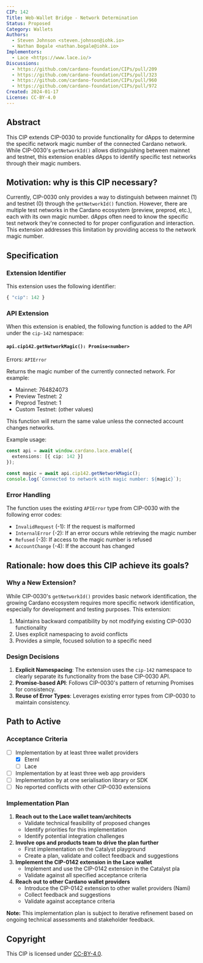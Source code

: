 ```yaml
---
CIP: 142
Title: Web-Wallet Bridge - Network Determination
Status: Proposed
Category: Wallets
Authors:
  - Steven Johnson <steven.johnson@iohk.io>
  - Nathan Bogale <nathan.bogale@iohk.io>
Implementors:
  - Lace <https://www.lace.io/>
Discussions:
  - https://github.com/cardano-foundation/CIPs/pull/209
  - https://github.com/cardano-foundation/CIPs/pull/323
  - https://github.com/cardano-foundation/CIPs/pull/960
  - https://github.com/cardano-foundation/CIPs/pull/972
Created: 2024-01-17
License: CC-BY-4.0
---
```


## Abstract

This CIP extends CIP-0030 to provide functionality for dApps to determine the specific network magic number of the connected Cardano network. While CIP-0030's `getNetworkId()` allows distinguishing between mainnet and testnet, this extension enables dApps to identify specific test networks through their magic numbers.

## Motivation: why is this CIP necessary?

Currently, CIP-0030 only provides a way to distinguish between mainnet (1) and testnet (0) through the `getNetworkId()` function. However, there are multiple test networks in the Cardano ecosystem (preview, preprod, etc.), each with its own magic number. dApps often need to know the specific test network they're connected to for proper configuration and interaction. This extension addresses this limitation by providing access to the network magic number.

## Specification

### Extension Identifier

This extension uses the following identifier:
```ts
{ "cip": 142 }
```

### API Extension

When this extension is enabled, the following function is added to the API under the `cip-142` namespace:

#### `api.cip142.getNetworkMagic(): Promise<number>`

Errors: `APIError`

Returns the magic number of the currently connected network. For example:
- Mainnet: 764824073
- Preview Testnet: 2
- Preprod Testnet: 1
- Custom Testnet: (other values)

This function will return the same value unless the connected account changes networks.

Example usage:
```typescript
const api = await window.cardano.lace.enable({
  extensions: [{ cip: 142 }]
});

const magic = await api.cip142.getNetworkMagic();
console.log(`Connected to network with magic number: ${magic}`);
```

### Error Handling

The function uses the existing `APIError` type from CIP-0030 with the following error codes:
- `InvalidRequest` (-1): If the request is malformed
- `InternalError` (-2): If an error occurs while retrieving the magic number
- `Refused` (-3): If access to the magic number is refused
- `AccountChange` (-4): If the account has changed

## Rationale: how does this CIP achieve its goals?

### Why a New Extension?

While CIP-0030's `getNetworkId()` provides basic network identification, the growing Cardano ecosystem requires more specific network identification, especially for development and testing purposes. This extension:

1. Maintains backward compatibility by not modifying existing CIP-0030 functionality
2. Uses explicit namespacing to avoid conflicts
3. Provides a simple, focused solution to a specific need

### Design Decisions

1. **Explicit Namespacing**: The extension uses the `cip-142` namespace to clearly separate its functionality from the base CIP-0030 API.
2. **Promise-based API**: Follows CIP-0030's pattern of returning Promises for consistency.
3. **Reuse of Error Types**: Leverages existing error types from CIP-0030 to maintain consistency.

## Path to Active

### Acceptance Criteria

- [ ] Implementation by at least three wallet providers
  - [x] Eternl
  - [ ] Lace
- [ ] Implementation by at least three web app providers
- [ ] Implementation by at one serialisation library or SDK
- [ ] No reported conflicts with other CIP-0030 extensions

### Implementation Plan

1. **Reach out to the Lace wallet team/architects**
   - Validate technical feasibility of proposed changes
   - Identify priorities for this implementation
   - Identify potential integration challenges
2. **Involve ops and products team to drive the plan further**
   - First implementation on the Catalyst playground
   - Create a plan, validate and collect feedback and suggestions
3. **Implement the CIP-0142 extension in the Lace wallet**
   - Implement and use the CIP-0142 extension in the Catalyst pla
   - Validate against all specified acceptance criteria
4. **Reach out to other Cardano wallet providers**
   - Introduce the CIP-0142 extension to other wallet providers (Nami)
   - Collect feedback and suggestions
   - Validate against acceptance criteria

**Note:** This implementation plan is subject to iterative refinement based on ongoing technical assessments and stakeholder feedback.
  
## Copyright

This CIP is licensed under [CC-BY-4.0](https://creativecommons.org/licenses/by/4.0/legalcode). 